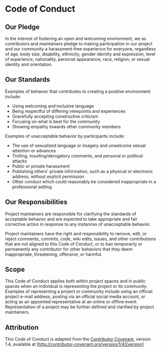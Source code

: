 # Code of Conduct

## Our Pledge

In the interest of fostering an open and welcoming environment, we as contributors and maintainers pledge to making participation in our
project and our community a harassment-free experience for everyone, regardless of age, body size, disability, ethnicity, gender identity
and expression, level of experience, nationality, personal appearance, race, religion, or sexual identity and orientation.

## Our Standards

Examples of behavior that contributes to creating a positive environment include:

-   Using welcoming and inclusive language
-   Being respectful of differing viewpoints and experiences
-   Gracefully accepting constructive criticism
-   Focusing on what is best for the community
-   Showing empathy towards other community members

Examples of unacceptable behavior by participants include:

-   The use of sexualized language or imagery and unwelcome sexual attention or advances
-   Trolling, insulting/derogatory comments, and personal or political attacks
-   Public or private harassment
-   Publishing others' private information, such as a physical or electronic address, without explicit permission
-   Other conduct which could reasonably be considered inappropriate in a professional setting

## Our Responsibilities

Project maintainers are responsible for clarifying the standards of acceptable behavior and are expected to take appropriate and fair
corrective action in response to any instances of unacceptable behavior.

Project maintainers have the right and responsibility to remove, edit, or reject comments, commits, code, wiki edits, issues, and other
contributions that are not aligned to this Code of Conduct, or to ban temporarily or permanently any contributor for other behaviors that
they deem inappropriate, threatening, offensive, or harmful.

## Scope

This Code of Conduct applies both within project spaces and in public spaces when an individual is representing the project or its
community. Examples of representing a project or community include using an official project e-mail address, posting via an official social
media account, or acting as an appointed representative at an online or offline event. Representation of a project may be further defined
and clarified by project maintainers.

## Attribution

This Code of Conduct is adapted from the [Contributor Covenant][homepage], version 1.4, available at
[http://contributor-covenant.org/version/1/4][version]

[homepage]: http://contributor-covenant.org
[version]: http://contributor-covenant.org/version/1/4/
